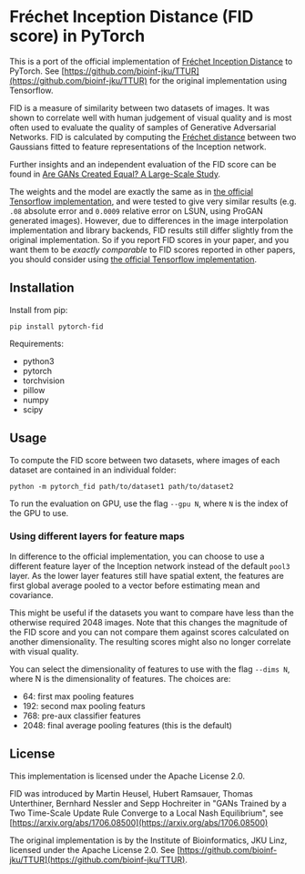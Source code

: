 # Fréchet Inception Distance (FID score) in PyTorch

This is a port of the official implementation of [Fréchet Inception Distance](https://arxiv.org/abs/1706.08500) to PyTorch. 
See [https://github.com/bioinf-jku/TTUR](https://github.com/bioinf-jku/TTUR) for the original implementation using Tensorflow.

FID is a measure of similarity between two datasets of images. 
It was shown to correlate well with human judgement of visual quality and is most often used to evaluate the quality of samples of Generative Adversarial Networks.
FID is calculated by computing the [Fréchet distance](https://en.wikipedia.org/wiki/Fr%C3%A9chet_distance) between two Gaussians fitted to feature representations of the Inception network. 

Further insights and an independent evaluation of the FID score can be found in [Are GANs Created Equal? A Large-Scale Study](https://arxiv.org/abs/1711.10337).

The weights and the model are exactly the same as in [the official Tensorflow implementation](https://github.com/bioinf-jku/TTUR), and were tested to give very similar results (e.g. `.08` absolute error and `0.0009` relative error on LSUN, using ProGAN generated images). However, due to differences in the image interpolation implementation and library backends, FID results still differ slightly from the original implementation. So if you report FID scores in your paper, and you want them to be *exactly comparable* to FID scores reported in other papers, you should consider using [the official Tensorflow implementation](https://github.com/bioinf-jku/TTUR).

## Installation

Install from pip:

```
pip install pytorch-fid
```

Requirements:
- python3
- pytorch
- torchvision
- pillow
- numpy
- scipy

## Usage

To compute the FID score between two datasets, where images of each dataset are contained in an individual folder:
```
python -m pytorch_fid path/to/dataset1 path/to/dataset2
```

To run the evaluation on GPU, use the flag `--gpu N`, where `N` is the index of the GPU to use. 

### Using different layers for feature maps

In difference to the official implementation, you can choose to use a different feature layer of the Inception network instead of the default `pool3` layer. 
As the lower layer features still have spatial extent, the features are first global average pooled to a vector before estimating mean and covariance.

This might be useful if the datasets you want to compare have less than the otherwise required 2048 images. 
Note that this changes the magnitude of the FID score and you can not compare them against scores calculated on another dimensionality. 
The resulting scores might also no longer correlate with visual quality.

You can select the dimensionality of features to use with the flag `--dims N`, where N is the dimensionality of features. 
The choices are:
- 64:   first max pooling features
- 192:  second max pooling featurs
- 768:  pre-aux classifier features
- 2048: final average pooling features (this is the default)

## License

This implementation is licensed under the Apache License 2.0.

FID was introduced by Martin Heusel, Hubert Ramsauer, Thomas Unterthiner, Bernhard Nessler and Sepp Hochreiter in "GANs Trained by a Two Time-Scale Update Rule Converge to a Local Nash Equilibrium", see [https://arxiv.org/abs/1706.08500](https://arxiv.org/abs/1706.08500)

The original implementation is by the Institute of Bioinformatics, JKU Linz, licensed under the Apache License 2.0.
See [https://github.com/bioinf-jku/TTUR](https://github.com/bioinf-jku/TTUR).
